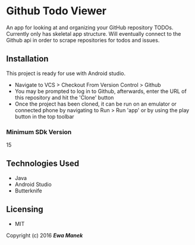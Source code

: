 # Github Todo Viewer

An app for looking at and organizing your GitHub repository TODOs. Currently only has skeletal app structure.  Will eventually connect to the Github api in order to scrape repositories for todos and issues.

## Installation

This project is ready for use with Android studio.  
* Navigate to VCS > Checkout From Version Control > Github
* You may be prompted to log in to Github, afterwards, enter the URL of this repository and hit the 'Clone' button
* Once the project has been cloned, it can be run on an emulator or connected phone by navigating to Run > Run 'app' or by using the play button in the top toolbar

### Minimum SDk Version 

15

## Technologies Used

* Java
* Android Studio
* Butterknife

## Licensing

* MIT

Copyright (c) 2016 **_Ewa Manek_**
